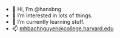 - 👋 Hi, I’m @hansbng
- 👀 I’m interested in lots of things.
- 🌱 I’m currently learning stuff.
- 📫 mhbachnguyen@college.harvard.edu

<!---
hansbng/hansbng is a ✨ special ✨ repository because its `README.md` (this file) appears on your GitHub profile.
You can click the Preview link to take a look at your changes.
--->
